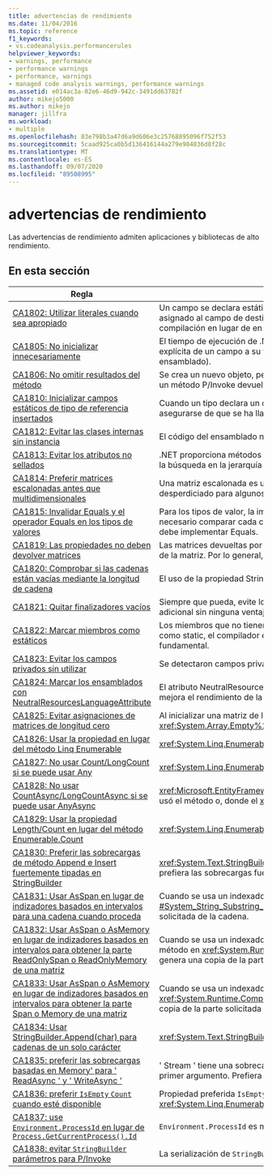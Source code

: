 ```yaml
---
title: advertencias de rendimiento
ms.date: 11/04/2016
ms.topic: reference
f1_keywords:
- vs.codeanalysis.performancerules
helpviewer_keywords:
- warnings, performance
- performance warnings
- performance, warnings
- managed code analysis warnings, performance warnings
ms.assetid: e014ac3a-02e6-46d9-942c-3491dd63782f
author: mikejo5000
ms.author: mikejo
manager: jillfra
ms.workload:
- multiple
ms.openlocfilehash: 83e798b3a47d6a9d606e3c25768895096f752f53
ms.sourcegitcommit: 5caad925ca0b5d136416144a279e984836d8f28c
ms.translationtype: MT
ms.contentlocale: es-ES
ms.lasthandoff: 09/07/2020
ms.locfileid: "89508995"
---
```

# <a name="performance-warnings"></a>advertencias de rendimiento
Las advertencias de rendimiento admiten aplicaciones y bibliotecas de alto rendimiento.

## <a name="in-this-section"></a>En esta sección

| Regla | Descripción |
| - | - |
| [CA1802: Utilizar literales cuando sea apropiado](../code-quality/ca1802.md) | Un campo se declara estático y de solo lectura (compartido y de solo lectura en [!INCLUDE[vbprvb](../code-quality/includes/vbprvb_md.md)] ) y se inicializa con un valor que se calcula en tiempo de compilación. Dado que el valor asignado al campo de destino es calculable en tiempo de compilación, cambie la declaración a un campo const (const in [!INCLUDE[vbprvb](../code-quality/includes/vbprvb_md.md)] ) para que el valor se calcule en tiempo de compilación en lugar de en tiempo de ejecución. |
| [CA1805: No inicializar innecesariamente](../code-quality/ca1805.md) | El tiempo de ejecución de .NET inicializa todos los campos de los tipos de referencia a sus valores predeterminados antes de ejecutar el constructor. En la mayoría de los casos, la inicialización explícita de un campo a su valor predeterminado es redundante, lo que aumenta los costos de mantenimiento y puede degradar el rendimiento (por ejemplo, con un mayor tamaño de ensamblado). |
| [CA1806: No omitir resultados del método](../code-quality/ca1806.md) | Se crea un nuevo objeto, pero nunca se utiliza, o se llama a un método que crea y devuelve una nueva cadena y la nueva cadena nunca se utiliza, o un modelo de objetos componentes (COM) o un método P/Invoke devuelve un código de error o HRESULT que nunca se usa. |
| [CA1810: Inicializar campos estáticos de tipo de referencia insertados](../code-quality/ca1810.md) | Cuando un tipo declara un constructor estático explícito, el compilador Just-In-Time (JIT) agrega una comprobación a cada constructor de instancia y a cada método estático del tipo para asegurarse de que se ha llamado anteriormente al constructor estático. Las comprobaciones del constructor estático pueden reducir el rendimiento. |
| [CA1812: Evitar las clases internas sin instancia](../code-quality/ca1812.md) | El código del ensamblado no crea una instancia del tipo del nivel de ensamblado. |
| [CA1813: Evitar los atributos no sellados](../code-quality/ca1813.md) | .NET proporciona métodos para recuperar atributos personalizados. De forma predeterminada, estos métodos buscan la jerarquía de herencia de atributo. La acción de sellar el atributo elimina la búsqueda en la jerarquía de herencia y puede mejorarse el rendimiento. |
| [CA1814: Preferir matrices escalonadas antes que multidimensionales](../code-quality/ca1814.md) | Una matriz escalonada es una matriz cuyos elementos son matrices. Las matrices que componen los elementos pueden tener distintos tamaños, lo que puede dar lugar a menos espacio desperdiciado para algunos conjuntos de datos. |
| [CA1815: Invalidar Equals y el operador Equals en los tipos de valores](../code-quality/ca1815.md) | Para los tipos de valor, la implementación heredada de Equals utiliza la biblioteca de reflexión y compara el contenido de todos los campos. Mediante el cálculo, la reflexión es cara y no es necesario comparar cada campo para comprobar si hay igualdad. Si espera que los usuarios comparen u ordenen instancias, o utilicen instancias como claves de tabla hash, el tipo de valor debe implementar Equals. |
| [CA1819: Las propiedades no deben devolver matrices](../code-quality/ca1819.md) | Las matrices devueltas por propiedades no están protegidas contra escritura, aunque la propiedad sea de solo lectura. Para mantener la matriz inviolable, la propiedad debe devolver una copia de la matriz. Por lo general, los usuarios no entienden las implicaciones de rendimiento adversas que se originan al llamar a este tipo de propiedad. |
| [CA1820: Comprobar si las cadenas están vacías mediante la longitud de cadena](../code-quality/ca1820.md) | El uso de la propiedad String.Length o del método String.IsNullOrEmpty para comparar cadenas es mucho más rápido que el uso de Equals. |
| [CA1821: Quitar finalizadores vacíos](../code-quality/ca1821.md) | Siempre que pueda, evite los finalizadores debido a la sobrecarga de rendimiento adicional necesaria para el seguimiento de la duración del objeto. Un finalizador vacío supone una sobrecarga adicional sin ninguna ventaja. |
| [CA1822: Marcar miembros como estáticos](../code-quality/ca1822.md) | Los miembros que no tienen acceso a datos de instancia o que llaman a métodos de instancia se pueden marcar como static (Shared en [!INCLUDE[vbprvb](../code-quality/includes/vbprvb_md.md)]). Después de marcar los métodos como static, el compilador emite los sitios de llamada no virtuales para estos miembros. Esto puede proporcionar una mejora apreciable del rendimiento del código en el que el rendimiento es fundamental. |
| [CA1823: Evitar los campos privados sin utilizar](../code-quality/ca1823.md) | Se detectaron campos privados a los que no parece que se tenga acceso en el ensamblado. |
| [CA1824: Marcar los ensamblados con NeutralResourcesLanguageAttribute](../code-quality/ca1824.md) | El atributo NeutralResourcesLanguage informa al Administrador de recursos del lenguaje que se usó para mostrar los recursos de una referencia cultural neutra para un ensamblado. Esto mejora el rendimiento de la búsqueda del primer recurso que se carga y puede reducir el espacio de trabajo. |
| [CA1825: Evitar asignaciones de matrices de longitud cero](../code-quality/ca1825.md) | Al inicializar una matriz de longitud cero, se produce una asignación de memoria innecesaria. En su lugar, use la instancia de matriz vacía asignada estáticamente mediante una llamada a <xref:System.Array.Empty%2A?displayProperty=nameWithType> . La asignación de memoria se comparte entre todas las invocaciones de este método. |
| [CA1826: Usar la propiedad en lugar del método Linq Enumerable](../code-quality/ca1826.md) | <xref:System.Linq.Enumerable> El método LINQ se usó en un tipo que admite una propiedad equivalente y más eficaz. |
| [CA1827: No usar Count/LongCount si se puede usar Any](../code-quality/ca1827.md) | <xref:System.Linq.Enumerable.Count%2A><xref:System.Linq.Enumerable.LongCount%2A>se usó el método o, donde el <xref:System.Linq.Enumerable.Any%2A> método sería más eficaz. |
| [CA1828: No usar CountAsync/LongCountAsync si se puede usar AnyAsync](../code-quality/ca1828.md) | <xref:Microsoft.EntityFrameworkCore.EntityFrameworkQueryableExtensions.CountAsync%2A><xref:Microsoft.EntityFrameworkCore.EntityFrameworkQueryableExtensions.LongCountAsync%2A>se usó el método o, donde el <xref:Microsoft.EntityFrameworkCore.EntityFrameworkQueryableExtensions.AnyAsync%2A> método sería más eficaz. |
| [CA1829: Usar la propiedad Length/Count en lugar del método Enumerable.Count](../code-quality/ca1829.md) | <xref:System.Linq.Enumerable.Count%2A> El método LINQ se usó en un tipo que admite una propiedad equivalente, más eficaz `Length` o `Count` . |
| [CA1830: Preferir las sobrecargas de método Append e Insert fuertemente tipadas en StringBuilder](../code-quality/ca1830.md) | <xref:System.Text.StringBuilder.Append%2A> y <xref:System.Text.StringBuilder.Insert%2A> proporcionan sobrecargas para varios tipos más allá de System. String.  Siempre que sea posible, prefiera las sobrecargas fuertemente tipadas sobre el uso de ToString () y la sobrecarga basada en cadena. |
| [CA1831: Usar AsSpan en lugar de indizadores basados en intervalos para una cadena cuando proceda](../code-quality/ca1831.md) | Cuando se usa un indexador de intervalo en una cadena y se asigna implícitamente el valor a un &lt; tipo char ReadOnlySpan &gt; , se utilizará el método en <xref:System.String.Substring%2A?#System_String_Substring_System_Int32_System_Int32_> lugar de <xref:System.Span%601.Slice%2A?#System_Span_1_Slice_System_Int32_System_Int32_> , que genera una copia de la parte solicitada de la cadena. |
| [CA1832: Usar AsSpan o AsMemory en lugar de indizadores basados en intervalos para obtener la parte ReadOnlySpan o ReadOnlyMemory de una matriz](../code-quality/ca1832.md) | Cuando se usa un indexador de intervalo en una matriz y se asigna implícitamente el valor a un <xref:System.ReadOnlySpan%601> <xref:System.ReadOnlyMemory%601> tipo o, se utilizará el método en <xref:System.Runtime.CompilerServices.RuntimeHelpers.GetSubArray%2A> lugar de <xref:System.Span%601.Slice%2A?#System_Span_1_Slice_System_Int32_System_Int32_> , que genera una copia de la parte solicitada de la matriz. |
| [CA1833: Usar AsSpan o AsMemory en lugar de indizadores basados en intervalos para obtener la parte Span o Memory de una matriz](../code-quality/ca1833.md) | Cuando se usa un indexador de intervalo en una matriz y se asigna implícitamente el valor a un <xref:System.Span%601> <xref:System.Memory%601> tipo o, se utilizará el método en <xref:System.Runtime.CompilerServices.RuntimeHelpers.GetSubArray%2A> lugar de <xref:System.Span%601.Slice%2A?#System_Span_1_Slice_System_Int32_System_Int32_> , que genera una copia de la parte solicitada de la matriz. |
| [CA1834: Usar StringBuilder.Append(char) para cadenas de un solo carácter](../code-quality/ca1834.md) | <xref:System.Text.StringBuilder> tiene una `Append` sobrecarga que toma `char` como argumento. Prefiera llamar `char` a la sobrecarga para mejorar el rendimiento. |
| [CA1835: preferir las sobrecargas basadas en Memory' para ' ReadAsync ' y ' WriteAsync '](../code-quality/ca1835.md) | ' Stream ' tiene una sobrecarga ' ReadAsync ' que toma un ' byte de memoria &lt; &gt; ' como primer argumento y una sobrecarga ' WriteAsync ' que toma un ' ReadOnlyMemory &lt; byte &gt; ' como primer argumento. Prefiera llamar a las sobrecargas basadas en memoria, que son más eficaces. |
| [CA1836: preferir `IsEmpty` `Count` cuando esté disponible](../code-quality/ca1836.md) | Propiedad preferida `IsEmpty` que es más eficaz `Count` que `Length` , <xref:System.Linq.Enumerable.Count%60%601%28System.Collections.Generic.IEnumerable%7B%60%600%7D%29> o <xref:System.Linq.Enumerable.LongCount%60%601%28System.Collections.Generic.IEnumerable%7B%60%600%7D%29> para determinar si el objeto contiene o no elementos. |
| [CA1837: use `Environment.ProcessId` en lugar de `Process.GetCurrentProcess().Id`](../code-quality/ca1837.md) | `Environment.ProcessId` es más sencillo y más rápido que `Process.GetCurrentProcess().Id` . |
| [CA1838: evitar `StringBuilder` parámetros para P/Invoke](../code-quality/ca1838.md) | La serialización de `StringBuilder` siempre crea una copia de búfer nativa, lo que da lugar a varias asignaciones para una operación de serialización. |

